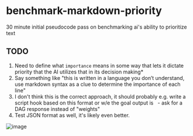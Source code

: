 # benchmark-markdown-priority
30 minute initial pseudocode pass on benchmarking ai's ability to prioritize text

## TODO
1. Need to define what `importance` means in some way that lets it dictate priority that the AI utilizes that in its decision making*
2. Say something like "this is written in a language you don’t understand, use markdown syntax as a clue to determine the importance of each line"
3. I don't think this is the correct approach, it should probably e.g. write a script hook based on this format or w/e the goal output is
  - ask for a DAG response instead of "weights"
4. Test JSON format as well, it's likely even better.

![image](https://github.com/user-attachments/assets/ecf9587d-5913-4e90-bf25-2c023a307202)
